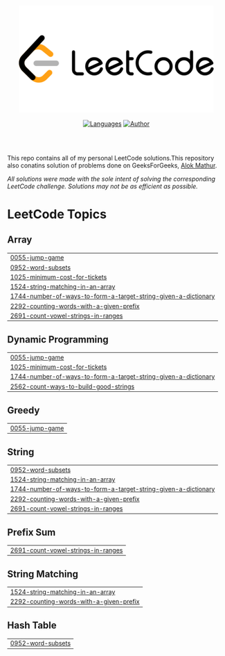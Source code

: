 <div align="center">
<img src="https://github.com/CrutchTheClutch/LeetCode/raw/master/logo.png" width="450" height="auto"/>

[![Languages](https://img.shields.io/badge/Languages-C++%20Java-red.svg?style=flat)](https://github.com/CrutchTheClutch/HackerRank#table-of-contents)
[![Author](https://img.shields.io/badge/Author-Alok%20Mathur-blue.svg?style=flat)](https://leetcode.com/alok27a/)

</div>
</br>
</br>

This repo contains all of my personal LeetCode solutions.This repository also conatins solution of problems done on GeeksForGeeks, [Alok Mathur](https://leetcode.com/alok27a/).

_All solutions were made with the sole intent of solving the corresponding LeetCode challenge. Solutions may not be as efficient as possible._

<!---LeetCode Topics Start-->
# LeetCode Topics
## Array
|  |
| ------- |
| [0055-jump-game](https://github.com/alok27a/Competitive-Programming/tree/master/0055-jump-game) |
| [0952-word-subsets](https://github.com/alok27a/Competitive-Programming/tree/master/0952-word-subsets) |
| [1025-minimum-cost-for-tickets](https://github.com/alok27a/Competitive-Programming/tree/master/1025-minimum-cost-for-tickets) |
| [1524-string-matching-in-an-array](https://github.com/alok27a/Competitive-Programming/tree/master/1524-string-matching-in-an-array) |
| [1744-number-of-ways-to-form-a-target-string-given-a-dictionary](https://github.com/alok27a/Competitive-Programming/tree/master/1744-number-of-ways-to-form-a-target-string-given-a-dictionary) |
| [2292-counting-words-with-a-given-prefix](https://github.com/alok27a/Competitive-Programming/tree/master/2292-counting-words-with-a-given-prefix) |
| [2691-count-vowel-strings-in-ranges](https://github.com/alok27a/Competitive-Programming/tree/master/2691-count-vowel-strings-in-ranges) |
## Dynamic Programming
|  |
| ------- |
| [0055-jump-game](https://github.com/alok27a/Competitive-Programming/tree/master/0055-jump-game) |
| [1025-minimum-cost-for-tickets](https://github.com/alok27a/Competitive-Programming/tree/master/1025-minimum-cost-for-tickets) |
| [1744-number-of-ways-to-form-a-target-string-given-a-dictionary](https://github.com/alok27a/Competitive-Programming/tree/master/1744-number-of-ways-to-form-a-target-string-given-a-dictionary) |
| [2562-count-ways-to-build-good-strings](https://github.com/alok27a/Competitive-Programming/tree/master/2562-count-ways-to-build-good-strings) |
## Greedy
|  |
| ------- |
| [0055-jump-game](https://github.com/alok27a/Competitive-Programming/tree/master/0055-jump-game) |
## String
|  |
| ------- |
| [0952-word-subsets](https://github.com/alok27a/Competitive-Programming/tree/master/0952-word-subsets) |
| [1524-string-matching-in-an-array](https://github.com/alok27a/Competitive-Programming/tree/master/1524-string-matching-in-an-array) |
| [1744-number-of-ways-to-form-a-target-string-given-a-dictionary](https://github.com/alok27a/Competitive-Programming/tree/master/1744-number-of-ways-to-form-a-target-string-given-a-dictionary) |
| [2292-counting-words-with-a-given-prefix](https://github.com/alok27a/Competitive-Programming/tree/master/2292-counting-words-with-a-given-prefix) |
| [2691-count-vowel-strings-in-ranges](https://github.com/alok27a/Competitive-Programming/tree/master/2691-count-vowel-strings-in-ranges) |
## Prefix Sum
|  |
| ------- |
| [2691-count-vowel-strings-in-ranges](https://github.com/alok27a/Competitive-Programming/tree/master/2691-count-vowel-strings-in-ranges) |
## String Matching
|  |
| ------- |
| [1524-string-matching-in-an-array](https://github.com/alok27a/Competitive-Programming/tree/master/1524-string-matching-in-an-array) |
| [2292-counting-words-with-a-given-prefix](https://github.com/alok27a/Competitive-Programming/tree/master/2292-counting-words-with-a-given-prefix) |
## Hash Table
|  |
| ------- |
| [0952-word-subsets](https://github.com/alok27a/Competitive-Programming/tree/master/0952-word-subsets) |
<!---LeetCode Topics End-->